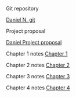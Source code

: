  Git repository

[Daniel N. git](https://github.com/send4tress/semminar)

Project proposal

[Daniel Project proposal](https://github.com/send4tress/semminar/blob/main/Daniel%20Naranjo%20-%20Class%20Project%20Proposal.pdf)

Chapter 1 notes [Chapter 1](https://github.com/send4tress/semminar/blob/main/progress_logs/chapter1.md)

Chapter 2 notes [Chapter 2](https://github.com/send4tress/semminar/blob/main/progress_logs/chapter2.md)

Chapter 3 notes [Chapter 3](https://github.com/send4tress/semminar/blob/main/progress_logs/chapter3.md)

Chapter 4 notes [Chapter 4](https://github.com/send4tress/semminar/blob/main/progress_logs/chapter4.md)